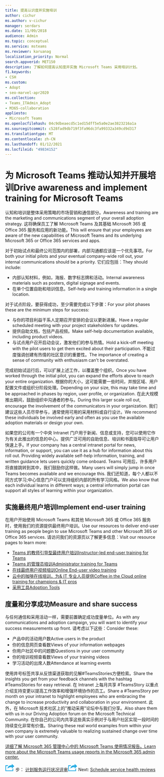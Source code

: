```yaml
---
title: 提高认识度并实施培训
author: cichur
ms.author: v-cichur
manager: serdars
ms.date: 11/09/2018
audience: Admin
ms.topic: conceptual
ms.service: msteams
ms.reviewer: karuanag
localization_priority: Normal
search.appverid: MET150
description: 了解如何提高认知度并实施 Microsoft Teams 采用培训计划。
f1.keywords:
- CSH
ms.custom:
- Adopt
- seo-marvel-apr2020
ms.collection:
- Teams_ITAdmin_Adopt
- M365-collaboration
appliesto:
- Microsoft Teams
ms.openlocfilehash: 04c9dbeaecd5c1ed15dff5e5a0e2ae3823216a1a
ms.sourcegitcommit: c528fad9db719f3fa96dc3fa99332a349cd9d317
ms.translationtype: MT
ms.contentlocale: zh-CN
ms.lasthandoff: 01/12/2021
ms.locfileid: "49834152"
---
```

# <a name="drive-awareness-and-implement-training-for-microsoft-teams"></a><span data-ttu-id="4f268-103">为 Microsoft Teams 推动认知并开展培训</span><span class="sxs-lookup"><span data-stu-id="4f268-103">Drive awareness and implement training for Microsoft Teams</span></span>

<span data-ttu-id="4f268-104">认知和培训是整体采用策略的市场营销和通信部分。</span><span class="sxs-lookup"><span data-stu-id="4f268-104">Awareness and training are the marketing and communications segment of your overall adoption strategy.</span></span> <span data-ttu-id="4f268-105">这将确保员工了解 Microsoft Teams 及其基础 Microsoft 365 或 Office 365 服务和应用的新功能。</span><span class="sxs-lookup"><span data-stu-id="4f268-105">This will ensure that your employees are aware of the new capabilities of Microsoft Teams and its underlying Microsoft 365 or Office 365 services and apps.</span></span>
   
<span data-ttu-id="4f268-106">对于初始试点和最终公司范围内的部署，内部沟通都应该是一个优先事项。</span><span class="sxs-lookup"><span data-stu-id="4f268-106">For both your initial pilots and your eventual company-wide roll out, your internal communications should be a priority.</span></span> <span data-ttu-id="4f268-107">它们应包括：</span><span class="sxs-lookup"><span data-stu-id="4f268-107">They should include:</span></span>

- <span data-ttu-id="4f268-108">内部认知材料，例如，海报、数字标志牌和活动。</span><span class="sxs-lookup"><span data-stu-id="4f268-108">Internal awareness materials such as posters, digital signage and events.</span></span>
- <span data-ttu-id="4f268-109">在单个位置自助和培训信息。</span><span class="sxs-lookup"><span data-stu-id="4f268-109">Self-help and training information in a single location.</span></span>

<span data-ttu-id="4f268-110">对于试点阶段，要获得成功，至少需要完成以下步骤：</span><span class="sxs-lookup"><span data-stu-id="4f268-110">For your pilot phases these are the minimum steps for success:</span></span>

- <span data-ttu-id="4f268-111">与你的项目利益干系人定期召开安排的会议以更新进展。</span><span class="sxs-lookup"><span data-stu-id="4f268-111">Have a regular scheduled meeting with your project stakeholders for updates.</span></span>
- <span data-ttu-id="4f268-112">提供自助文档，包括产品视频。</span><span class="sxs-lookup"><span data-stu-id="4f268-112">Make self-help documentation available, including product videos.</span></span>
- <span data-ttu-id="4f268-113">与试点用户召开启动会议，激发他们的参与热情。</span><span class="sxs-lookup"><span data-stu-id="4f268-113">Hold a kick-off meeting with the pilot users to get them excited about their participation.</span></span> <span data-ttu-id="4f268-114">不能过度强调创建有热情的社区意识的重要性。</span><span class="sxs-lookup"><span data-stu-id="4f268-114">The importance of creating a sense of community with enthusiasm can't be overstated.</span></span>

<span data-ttu-id="4f268-115">完成初始试运行后，可以扩展上述工作，以覆盖整个组织。</span><span class="sxs-lookup"><span data-stu-id="4f268-115">Once you have worked through the initial pilot, you can expand the efforts above to reach your entire organization.</span></span> <span data-ttu-id="4f268-116">根据你的大小，这可能需要一些时间，并按区域、用户配置文件或组织分阶段处理。</span><span class="sxs-lookup"><span data-stu-id="4f268-116">Depending on your size, this may take time and be approached in phases by region, user profile, or organization.</span></span> <span data-ttu-id="4f268-117">在此大规模推出期间，鼓励组织中沟通者的参与。</span><span class="sxs-lookup"><span data-stu-id="4f268-117">During this larger scale roll out, encourage the involvement of the communicators in your organization.</span></span> <span data-ttu-id="4f268-118">我们建议这些人员尽早参与，通常使用可用的采用材料或自行设计。</span><span class="sxs-lookup"><span data-stu-id="4f268-118">We recommend these individuals be involved early and often as you use the available adoption materials or design your own.</span></span>

<span data-ttu-id="4f268-119">如果您的公司有一个中央 Intranet 门户用于新闻、信息或支持，您可以使用它作为有关此推出的信息的中心。提供广泛可用的自助信息、培训和书面指导可让用户快速上手。</span><span class="sxs-lookup"><span data-stu-id="4f268-119">If your company has a central intranet portal for news, information, or support, you can use it as a hub for information about this roll out. Providing widely available self-help information, training, and written guidance lets users quickly come onboard.</span></span> <span data-ttu-id="4f268-120">Teams 可用后，许多用户将直接跳转到其中，我们鼓励你这样做。</span><span class="sxs-lookup"><span data-stu-id="4f268-120">Many users will simply jump in once Teams becomes available and we encourage this.</span></span> <span data-ttu-id="4f268-121">我们还知道，每个人都以不同方式学习;中心信息门户可以支持组织内部的所有学习风格。</span><span class="sxs-lookup"><span data-stu-id="4f268-121">We also know that each individual learns in different ways; a central information portal can support all styles of learning within your organization.</span></span>

## <a name="implement-end-user-training"></a><span data-ttu-id="4f268-122">实施最终用户培训</span><span class="sxs-lookup"><span data-stu-id="4f268-122">Implement end-user training</span></span>

<span data-ttu-id="4f268-123">在用户开始使用 Microsoft Teams 和其他 Microsoft 365 或 Office 365 服务时，使用我们的资源提供最终用户培训。</span><span class="sxs-lookup"><span data-stu-id="4f268-123">Use our resources to deliver end-user training as people begin to use Microsoft Teams and other Microsoft 365 or Office 365 services.</span></span> <span data-ttu-id="4f268-124">请访问我们的资源页以了解更多信息：</span><span class="sxs-lookup"><span data-stu-id="4f268-124">Visit our resource pages to learn more:</span></span>

- [<span data-ttu-id="4f268-125">Teams 的教师引导型最终用户培训</span><span class="sxs-lookup"><span data-stu-id="4f268-125">Instructor-led end-user training for Teams</span></span>](instructor-led-training-teams-landing-page.yml)
- [<span data-ttu-id="4f268-126">Teams 的管理员培训</span><span class="sxs-lookup"><span data-stu-id="4f268-126">Administrator training for Teams</span></span>](itadmin-readiness.md)
- [<span data-ttu-id="4f268-127">在线最终用户视频培训</span><span class="sxs-lookup"><span data-stu-id="4f268-127">Online End-user video training</span></span>](https://support.office.com/article/microsoft-teams-video-training-4f108e54-240b-4351-8084-b1089f0d21d7)
- [<span data-ttu-id="4f268-128">云中的咖啡在线培训，为& IT 专业人员提供</span><span class="sxs-lookup"><span data-stu-id="4f268-128">Coffee in the Cloud online training for champions & IT pros</span></span>](https://aka.ms/CoffeeintheCloud) 
- [<span data-ttu-id="4f268-129">采用工具</span><span class="sxs-lookup"><span data-stu-id="4f268-129">Adoption Tools</span></span>](https://aka.ms/O365AdoptionTools)

## <a name="measure-and-share-success"></a><span data-ttu-id="4f268-130">度量和分享成功</span><span class="sxs-lookup"><span data-stu-id="4f268-130">Measure and share success</span></span>

<span data-ttu-id="4f268-131">与任何通信和采用活动一样，需要前置确定成功度量单位。</span><span class="sxs-lookup"><span data-stu-id="4f268-131">As with any communications and adoption campaign, you will want to identify your success measurements up front.</span></span> <span data-ttu-id="4f268-132">请考虑以下这些：</span><span class="sxs-lookup"><span data-stu-id="4f268-132">Consider these:</span></span>

- <span data-ttu-id="4f268-133">产品中的活动用户数</span><span class="sxs-lookup"><span data-stu-id="4f268-133">Active users in the product</span></span>
- <span data-ttu-id="4f268-134">你的信息网页查看数</span><span class="sxs-lookup"><span data-stu-id="4f268-134">Views of your information webpages</span></span>
- <span data-ttu-id="4f268-135">你用户社区中的问题数</span><span class="sxs-lookup"><span data-stu-id="4f268-135">Questions in your user community</span></span>
- <span data-ttu-id="4f268-136">你的培训视频查看数</span><span class="sxs-lookup"><span data-stu-id="4f268-136">Views of your training videos</span></span>
- <span data-ttu-id="4f268-137">学习活动的出席人数</span><span class="sxs-lookup"><span data-stu-id="4f268-137">Attendance at learning events</span></span>

<span data-ttu-id="4f268-138">使用井号标签共享从反馈渠道获取的见解#TeamsStories方便检索。</span><span class="sxs-lookup"><span data-stu-id="4f268-138">Share the insights you get from your feedback channels with the hashtag #TeamsStories for easy retrieval.</span></span> <span data-ttu-id="4f268-139">在 Intranet 上每月共享 #TeamsStory 以重点介绍支持变更以提高工作效率和增强环境协作的员工。</span><span class="sxs-lookup"><span data-stu-id="4f268-139">Share a #TeamsStory per month on your intranet to highlight employees who are embracing the change to increase productivity and collaboration in your environment.</span></span> <span data-ttu-id="4f268-140">此外，在 Microsoft 技术社区上的"推动采用"论坛中与我们分享。</span><span class="sxs-lookup"><span data-stu-id="4f268-140">Also share them with us in our Driving Adoption forum on the Microsoft Technical Community.</span></span> <span data-ttu-id="4f268-141">在你自己的公司内共享这些真实示例对于与用户社区实现一段时间的持续变化非常有价值。</span><span class="sxs-lookup"><span data-stu-id="4f268-141">Sharing these real world examples from within your own company is extremely valuable to realizing sustained change over time with your user community.</span></span>

[<span data-ttu-id="4f268-142">详细了解 Microsoft 365 管理中心中的 Microsoft Teams 使用情况报告。</span><span class="sxs-lookup"><span data-stu-id="4f268-142">Learn more about the Microsoft Teams usage reports in the Microsoft 365 admin center.</span></span>](teams-activity-reports.md)

<span data-ttu-id="4f268-143">![一个图标，描述下一 ](media/teams-adoption-next-icon.png) 步： [计划服务运行状况评审](teams-adoption-schedule-service-health-reviews.md)</span><span class="sxs-lookup"><span data-stu-id="4f268-143">![An icon depicting the next steps](media/teams-adoption-next-icon.png) Next: [Schedule service health reviews](teams-adoption-schedule-service-health-reviews.md)</span></span>
